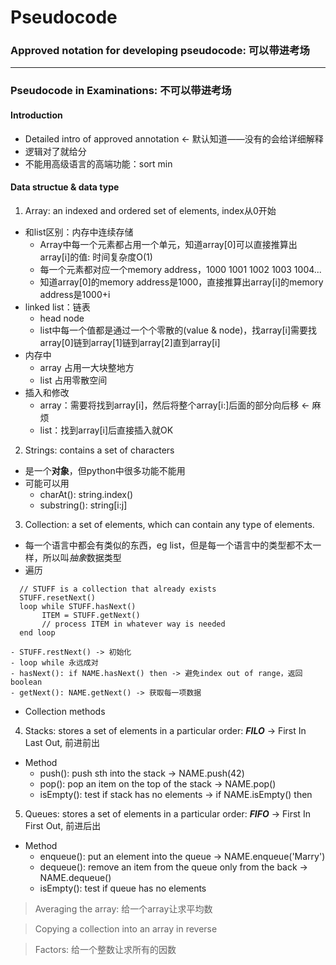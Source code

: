 # Pseudocode

### Approved notation for developing pseudocode: 可以带进考场

-------------------------------------------------------------------------

### Pseudocode in Examinations: 不可以带进考场

#### Introduction

- Detailed intro of approved annotation <- 默认知道——没有的会给详细解释
- 逻辑对了就给分
- 不能用高级语言的高端功能：sort min

#### Data structue & data type

1. Array: an indexed and ordered set of elements, index从0开始
  - 和list区别：内存中连续存储
    - Array中每一个元素都占用一个单元，知道array[0]可以直接推算出array[i]的值: 时间复杂度O(1)
    - 每一个元素都对应一个memory address，1000 1001 1002 1003 1004...
    - 知道array[0]的memory address是1000，直接推算出array[i]的memory address是1000+i
  - linked list：链表
    - head node
    - list中每一个值都是通过一个个零散的(value & node)，找array[i]需要找array[0]链到array[1]链到array[2]直到array[i]
  - 内存中
    - array 占用一大块整地方
    - list 占用零散空间
  - 插入和修改
    - array：需要将找到array[i]，然后将整个array[i:]后面的部分向后移 <- 麻烦
    - list：找到array[i]后直接插入就OK
2. Strings: contains a set of characters
  - 是一个**对象**，但python中很多功能不能用
  - 可能可以用
    - charAt(): string.index()
    - substring(): string[i:j]
3. Collection: a set of elements, which can contain any type of elements.
  - 每一个语言中都会有类似的东西，eg list，但是每一个语言中的类型都不太一样，所以叫*抽象*数据类型
  - 遍历
  ```
    // STUFF is a collection that already exists
    STUFF.resetNext()
    loop while STUFF.hasNext()
         ITEM = STUFF.getNext()
         // process ITEM in whatever way is needed
    end loop
  ```
    - STUFF.restNext() -> 初始化
    - loop while 永远成对
    - hasNext(): if NAME.hasNext() then -> 避免index out of range，返回boolean
    - getNext(): NAME.getNext() -> 获取每一项数据
  - Collection methods
4. Stacks: stores a set of elements in a particular order: _**FILO**_ -> First In Last Out, 前进前出
  - Method
    - push(): push sth into the stack -> NAME.push(42)
    - pop(): pop an item on the top of the stack -> NAME.pop()
    - isEmpty(): test if stack has no elements -> if NAME.isEmpty() then
5. Queues: stores a set of elements in a particular order: _**FIFO**_ -> First In First Out, 前进后出
  - Method
    - enqueue(): put an element into the queue -> NAME.enqueue('Marry')
    - dequeue(): remove an item from the queue only from the back -> NAME.dequeue()
    - isEmpty(): test if queue has no elements

> Averaging the array: 给一个array让求平均数

> Copying a collection into an array in reverse

> Factors: 给一个整数让求所有的因数
